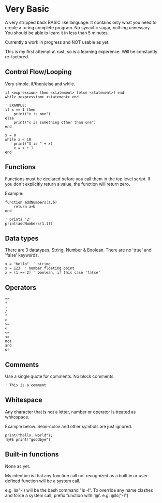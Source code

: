 # Very Basic

A very stripped back BASIC like language. It contains only what you need to create a turing complete program. No synactic sugar, nothing unnessary. You should be able to learn it in less than 5 minutes.

Currently a work in progress and NOT usable as yet.

This is my first attempt at rust, so is a learning experence. Will be constantly re-factored.

## Control Flow/Looping

Very simple. if/then/else and while.

```
if <expression> then <statement> [else <statement>] end
while <expression> <statement> end

' EXAMPLE:
if x == 1 then
    print("x is one")
else
    print("x is something other than one")
end

x = 0
while x < 10
    print("X is " + x)
    x = x + 1
end
```

## Functions

Functions must be declared before you call them in the top level script. If you don't explicitly return a value, the function will return zero.

Example:

```
function addNumbers(a,b)
    return a+b
end

' prints '2'
print(addNumbers(1,1))
```

## Data types

There are 3 datatypes. String, Number & Boolean. There are no 'true' and 'false' keywords.

```
x = "hello"  ' string
x = 123  ' number floating point
x = (1 == 2) ' boolean, if this case 'false'
```

## Operators

```
==
+
-
/
*
>
>=
<
<=
<>
not
and
or
```

## Comments

Use a single quote for comments. No block comments.

```
' This is a comment
```

## Whitespace

Any character that is not a letter, number or operator is treated as whitespace.

Example below. Semi-colon and other symbols are just ignored.

```
print("hello, world");
!@#$ print("goodbye")
```

## Built-in functions

None as yet.

My intention is that any function call not recognized as a built in or user defined function will be a system call.

e.g. ls("-l) will be the bash command "ls -l".
To override any name clashes and force a system call, prefix function with '@'. e.g. @ls("-l")
